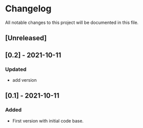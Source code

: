 # Changelog
All notable changes to this project will be documented in this file.

## [Unreleased]

## [0.2] - 2021-10-11
### Updated
- add version

## [0.1] - 2021-10-11
### Added
- First version with initial code base.

